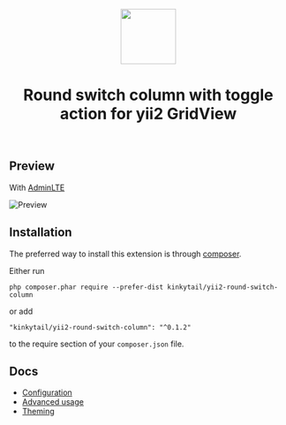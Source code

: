<p align="center">
    <a href="https://github.com/yiisoft" target="_blank">
        <img src="https://avatars0.githubusercontent.com/u/993323" height="100px">
    </a>
    <h1 align="center">Round switch column with toggle action for yii2 GridView</h1>
    <br>
</p>

Preview
-------
With [AdminLTE](https://github.com/dmstr/yii2-adminlte-asset)

![Preview](https://user-images.githubusercontent.com/1450983/37547401-780c0374-2982-11e8-8bc1-372ccf8a8c78.png)


Installation
------------

The preferred way to install this extension is through [composer](http://getcomposer.org/download/).

Either run

```
php composer.phar require --prefer-dist kinkytail/yii2-round-switch-column
```

or add

```
"kinkytail/yii2-round-switch-column": "^0.1.2"
```

to the require section of your `composer.json` file.

Docs
-----
*  [Configuration](docs/configuration.md)
*  [Advanced usage](docs/advanced-usage.md)
*  [Theming](docs/theming.md)

